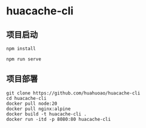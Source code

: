 # huacache-cli

## 项目启动
```shell
npm install
```

```shell
npm run serve
```

## 项目部署

```shell
git clone https://github.com/huahuoao/huacache-cli
cd huacache-cli
docker pull node:20
docker pull nginx:alpine
docker build -t huacache-cli .
docker run -itd -p 8080:80 huacache-cli
```

